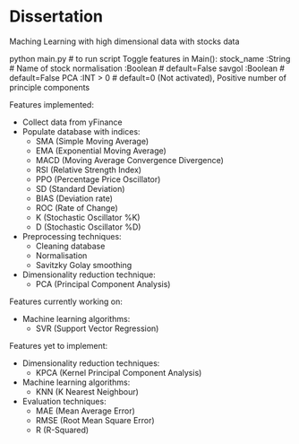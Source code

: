 # Dissertation
Maching Learning with high dimensional data with stocks data

python main.py # to run script
Toggle features in Main():
    stock_name       :String        # Name of stock
    normalisation    :Boolean       # default=False
    savgol           :Boolean       # default=False
    PCA              :INT > 0       # default=0 (Not activated), Positive number of principle components

Features implemented:
-   Collect data from yFinance
-   Populate database with indices:
    -   SMA (Simple Moving Average)
    -   EMA (Exponential Moving Average)
    -   MACD (Moving Average Convergence Divergence)
    -   RSI (Relative Strength Index)
    -   PPO (Percentage Price Oscillator)
    -   SD (Standard Deviation)
    -   BIAS (Deviation rate)
    -   ROC (Rate of Change)
    -   K (Stochastic Oscillator %K)
    -   D (Stochastic Oscillator %D)
-   Preprocessing techniques:
    -   Cleaning database
    -   Normalisation
    -   Savitzky Golay smoothing 
-   Dimensionality reduction technique:
    -   PCA (Principal Component Analysis)

Features currently working on:
-   Machine learning algorithms:
    -   SVR (Support Vector Regression)

Features yet to implement:
-   Dimensionality reduction techniques:
    -   KPCA (Kernel Principal Component Analysis)
-   Machine learning algorithms:
    -   KNN (K Nearest Neighbour)
-   Evaluation techniques:
    -   MAE (Mean Average Error)
    -   RMSE (Root Mean Square Error)
    -   R (R-Squared)
